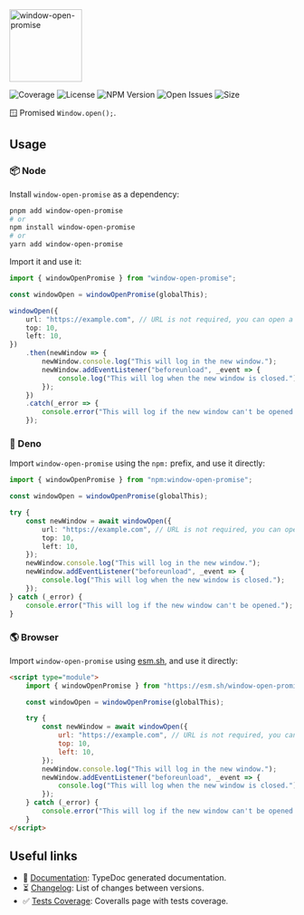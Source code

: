 <img id="logo" alt="window-open-promise" src="https://lou.codes/logos/window_open_promise.svg" height="128" />

![Coverage][coverage-badge] ![License][license-badge]
![NPM Version][npm-version-badge] ![Open Issues][open-issues-badge]
![Size][size-badge]

🪟 Promised `Window.open();`.

## Usage

### 📦 Node

Install `window-open-promise` as a dependency:

```bash
pnpm add window-open-promise
# or
npm install window-open-promise
# or
yarn add window-open-promise
```

Import it and use it:

```typescript
import { windowOpenPromise } from "window-open-promise";

const windowOpen = windowOpenPromise(globalThis);

windowOpen({
	url: "https://example.com", // URL is not required, you can open a blank window
	top: 10,
	left: 10,
})
	.then(newWindow => {
		newWindow.console.log("This will log in the new window.");
		newWindow.addEventListener("beforeunload", _event => {
			console.log("This will log when the new window is closed.");
		});
	})
	.catch(_error => {
		console.error("This will log if the new window can't be opened.");
	});
```

### 🦕 Deno

Import `window-open-promise` using the `npm:` prefix, and use it directly:

```typescript
import { windowOpenPromise } from "npm:window-open-promise";

const windowOpen = windowOpenPromise(globalThis);

try {
	const newWindow = await windowOpen({
		url: "https://example.com", // URL is not required, you can open a blank window
		top: 10,
		left: 10,
	});
	newWindow.console.log("This will log in the new window.");
	newWindow.addEventListener("beforeunload", _event => {
		console.log("This will log when the new window is closed.");
	});
} catch (_error) {
	console.error("This will log if the new window can't be opened.");
}
```

### 🌎 Browser

Import `window-open-promise` using [esm.sh][esm.sh], and use it directly:

```html
<script type="module">
	import { windowOpenPromise } from "https://esm.sh/window-open-promise";

	const windowOpen = windowOpenPromise(globalThis);

	try {
		const newWindow = await windowOpen({
			url: "https://example.com", // URL is not required, you can open a blank window
			top: 10,
			left: 10,
		});
		newWindow.console.log("This will log in the new window.");
		newWindow.addEventListener("beforeunload", _event => {
			console.log("This will log when the new window is closed.");
		});
	} catch (_error) {
		console.error("This will log if the new window can't be opened.");
	}
</script>
```

## Useful links

-   📝 [Documentation][documentation]: TypeDoc generated documentation.
-   ⏳ [Changelog][changelog]: List of changes between versions.
-   ✅ [Tests Coverage][coverage]: Coveralls page with tests coverage.

<!-- Reference -->

[changelog]:
	https://github.com/loucyx/lou.codes/blob/main/packages/window-open-promise/CHANGELOG.md
[coverage-badge]:
	https://img.shields.io/coveralls/github/loucyx/lou.codes.svg?labelColor=666&color=0a8
[coverage]: https://coveralls.io/github/loucyx/lou.codes
[documentation]: https://lou.codes/libraries/window_open_promise/
[esm.sh]: https://esm.sh
[license-badge]:
	https://img.shields.io/npm/l/window-open-promise.svg?labelColor=666&color=0a8
[npm-version-badge]:
	https://img.shields.io/npm/v/window-open-promise.svg?labelColor=666&color=0a8
[open-issues-badge]:
	https://img.shields.io/github/issues/loucyx/lou.codes.svg?labelColor=666&color=0a8
[size-badge]:
	https://img.shields.io/badge/dynamic/json?label=size&labelColor=666&color=0a8&suffix=KiB&query=%24.size&url=https%3A%2F%2Fraw.githubusercontent.com%2Floucyx%2Flou.codes%2Fmain%2Fpackages%2Fwindow-open-promise%2Fpackage.json
